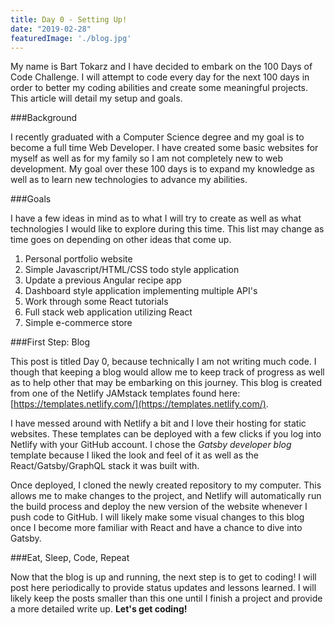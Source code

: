 ```yaml
---
title: Day 0 - Setting Up!
date: "2019-02-28"
featuredImage: './blog.jpg'
---
```


My name is Bart Tokarz and I have decided to embark on the 100 Days of Code Challenge. I will attempt to code every day for the next 100 days in order to better my coding abilities and create some meaningful projects. This article will detail my setup and goals.

<!-- end -->

###Background

I recently graduated with a Computer Science degree and my goal is to become a full time Web Developer. I have created some basic websites for myself as well as for my family so I am not completely new to web development. My goal over these 100 days is to expand my knowledge as well as to learn new technologies to advance my abilities.

###Goals

I have a few ideas in mind as to what I will try to create as well as what technologies I would like to explore during this time. This list may change as time goes on depending on other ideas that come up.

1. Personal portfolio website
2. Simple Javascript/HTML/CSS todo style application
3. Update a previous Angular recipe app
4. Dashboard style application implementing multiple API's
5. Work through some React tutorials
6. Full stack web application utilizing React
7. Simple e-commerce store

###First Step: Blog

This post is titled Day 0, because technically I am not writing much code. I though that keeping a blog would allow me to keep track of progress as well as to help other that may be embarking on this journey. This blog is created from one of the Netlify JAMstack templates found here: [https://templates.netlify.com/](https://templates.netlify.com/). 

I have messed around with Netlify a bit and I love their hosting for static websites. These templates can be deployed with a few clicks if you log into Netlify with your GitHub account. I chose the _Gatsby developer blog_ template because I liked the look and feel of it as well as the React/Gatsby/GraphQL stack it was built with.

Once deployed, I cloned the newly created repository to my computer. This allows me to make changes to the project, and Netlify will automatically run the build process and deploy the new version of the website whenever I push code to GitHub. I will likely make some visual changes to this blog once I become more familiar with React and have a chance to dive into Gatsby.

###Eat, Sleep, Code, Repeat

Now that the blog is up and running, the next step is to get to coding! I will post here periodically to provide status updates and lessons learned. I will likely keep the posts smaller than this one until I finish a project and provide a more detailed write up. **Let's get coding!**